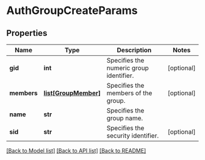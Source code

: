 # AuthGroupCreateParams

## Properties
Name | Type | Description | Notes
------------ | ------------- | ------------- | -------------
**gid** | **int** | Specifies the numeric group identifier. | [optional] 
**members** | [**list[GroupMember]**](GroupMember.md) | Specifies the members of the group. | [optional] 
**name** | **str** | Specifies the group name. | 
**sid** | **str** | Specifies the security identifier. | [optional] 

[[Back to Model list]](../README.md#documentation-for-models) [[Back to API list]](../README.md#documentation-for-api-endpoints) [[Back to README]](../README.md)


